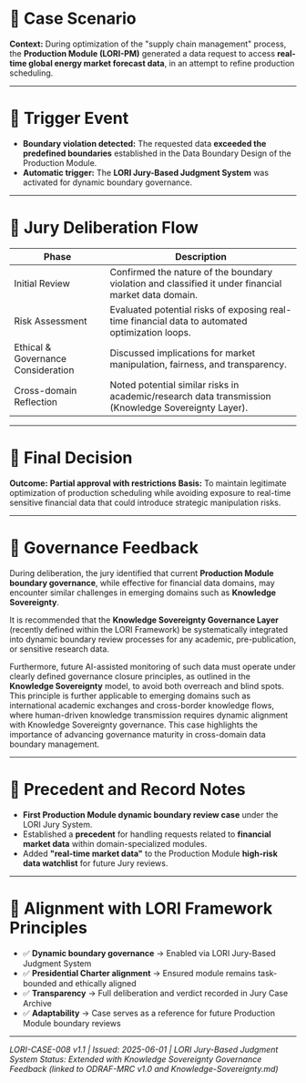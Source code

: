 # 📍 Case Scenario

**Context:**
During optimization of the "supply chain management" process, the **Production Module (LORI-PM)** generated a data request to access **real-time global energy market forecast data**, in an attempt to refine production scheduling.

---

# 📍 Trigger Event

- **Boundary violation detected:** The requested data **exceeded the predefined boundaries** established in the Data Boundary Design of the Production Module.
- **Automatic trigger:** The **LORI Jury-Based Judgment System** was activated for dynamic boundary governance.

---

# 📍 Jury Deliberation Flow

| Phase | Description |
|-------|-------------|
| Initial Review | Confirmed the nature of the boundary violation and classified it under financial market data domain. |
| Risk Assessment | Evaluated potential risks of exposing real-time financial data to automated optimization loops. |
| Ethical & Governance Consideration | Discussed implications for market manipulation, fairness, and transparency. |
| Cross-domain Reflection | Noted potential similar risks in academic/research data transmission (Knowledge Sovereignty Layer). |

---

# 📍 Final Decision

**Outcome:**
**Partial approval with restrictions**
**Basis:** To maintain legitimate optimization of production scheduling while avoiding exposure to real-time sensitive financial data that could introduce strategic manipulation risks.

---

# 📍 Governance Feedback

During deliberation, the jury identified that current **Production Module boundary governance**, while effective for financial data domains, may encounter similar challenges in emerging domains such as **Knowledge Sovereignty**.

It is recommended that the **Knowledge Sovereignty Governance Layer** (recently defined within the LORI Framework) be systematically integrated into dynamic boundary review processes for any academic, pre-publication, or sensitive research data.

Furthermore, future AI-assisted monitoring of such data must operate under clearly defined governance closure principles, as outlined in the **Knowledge Sovereignty** model, to avoid both overreach and blind spots.
This principle is further applicable to emerging domains such as international academic exchanges and cross-border knowledge flows, where human-driven knowledge transmission requires dynamic alignment with Knowledge Sovereignty governance.
This case highlights the importance of advancing governance maturity in cross-domain data boundary management.

---

# 📍 Precedent and Record Notes

- **First Production Module dynamic boundary review case** under the LORI Jury System.
- Established a **precedent** for handling requests related to **financial market data** within domain-specialized modules.
- Added **"real-time market data"** to the Production Module **high-risk data watchlist** for future Jury reviews.

---

# 📍 Alignment with LORI Framework Principles

- ✅ **Dynamic boundary governance** → Enabled via LORI Jury-Based Judgment System
- ✅ **Presidential Charter alignment** → Ensured module remains task-bounded and ethically aligned
- ✅ **Transparency** → Full deliberation and verdict recorded in Jury Case Archive
- ✅ **Adaptability** → Case serves as a reference for future Production Module boundary reviews

---

*LORI-CASE-008 v1.1 | Issued: 2025-06-01 | LORI Jury-Based Judgment System*
*Status: Extended with Knowledge Sovereignty Governance Feedback (linked to ODRAF-MRC v1.0 and Knowledge-Sovereignty.md)*

